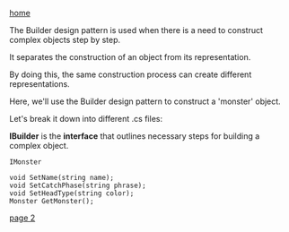 [home](./page01.md)

The Builder design pattern is used when there is a need to construct complex objects step by step. 

It separates the construction of an object from its representation. 

By doing this, the same construction process can create different representations.

Here, we'll use the Builder design pattern to construct a 'monster' object.

Let's break it down into different .cs files:

**IBuilder** is the **interface** that outlines necessary steps for building a complex object.

```
IMonster
```


```
void SetName(string name);
void SetCatchPhase(string phrase);
void SetHeadType(string color);
Monster GetMonster();
```

[page 2](./page02.md)
